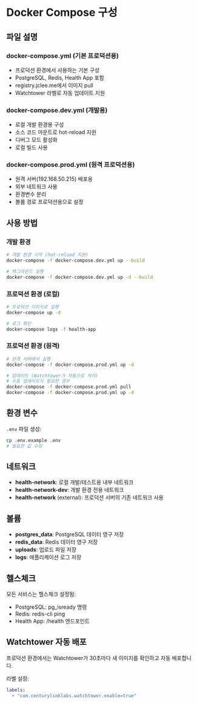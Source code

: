 # Docker Compose 구성

## 파일 설명

### docker-compose.yml (기본 프로덕션용)
- 프로덕션 환경에서 사용하는 기본 구성
- PostgreSQL, Redis, Health App 포함
- registry.jclee.me에서 이미지 pull
- Watchtower 라벨로 자동 업데이트 지원

### docker-compose.dev.yml (개발용)
- 로컬 개발 환경용 구성
- 소스 코드 마운트로 hot-reload 지원
- 디버그 모드 활성화
- 로컬 빌드 사용

### docker-compose.prod.yml (원격 프로덕션용)
- 원격 서버(192.168.50.215) 배포용
- 외부 네트워크 사용
- 환경변수 분리
- 볼륨 경로 프로덕션용으로 설정

## 사용 방법

### 개발 환경
```bash
# 개발 환경 시작 (hot-reload 지원)
docker-compose -f docker-compose.dev.yml up --build

# 백그라운드 실행
docker-compose -f docker-compose.dev.yml up -d --build
```

### 프로덕션 환경 (로컬)
```bash
# 프로덕션 이미지로 실행
docker-compose up -d

# 로그 확인
docker-compose logs -f health-app
```

### 프로덕션 환경 (원격)
```bash
# 원격 서버에서 실행
docker-compose -f docker-compose.prod.yml up -d

# 업데이트 (Watchtower가 자동으로 처리)
# 수동 업데이트가 필요한 경우
docker-compose -f docker-compose.prod.yml pull
docker-compose -f docker-compose.prod.yml up -d
```

## 환경 변수

`.env` 파일 생성:
```bash
cp .env.example .env
# 필요한 값 수정
```

## 네트워크

- **health-network**: 로컬 개발/테스트용 내부 네트워크
- **health-network-dev**: 개발 환경 전용 네트워크
- **health-network** (external): 프로덕션 서버의 기존 네트워크 사용

## 볼륨

- **postgres_data**: PostgreSQL 데이터 영구 저장
- **redis_data**: Redis 데이터 영구 저장
- **uploads**: 업로드 파일 저장
- **logs**: 애플리케이션 로그 저장

## 헬스체크

모든 서비스는 헬스체크 설정됨:
- PostgreSQL: pg_isready 명령
- Redis: redis-cli ping
- Health App: /health 엔드포인트

## Watchtower 자동 배포

프로덕션 환경에서는 Watchtower가 30초마다 새 이미지를 확인하고 자동 배포합니다.

라벨 설정:
```yaml
labels:
  - "com.centurylinklabs.watchtower.enable=true"
```